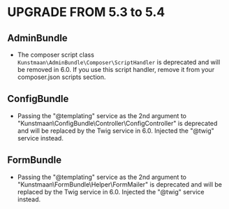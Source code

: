 UPGRADE FROM 5.3 to 5.4
=======================

AdminBundle
-----------

* The composer script class `Kunstmaan\AdminBundle\Composer\ScriptHandler` is deprecated and will be removed in 6.0. 
  If you use this script handler, remove it from your composer.json scripts section.  

ConfigBundle
------------

* Passing the "@templating" service as the 2nd argument to "Kunstmaan\ConfigBundle\Controller\ConfigController" is deprecated and will be replaced by the Twig service in 6.0. Injected the "@twig" service instead.

FormBundle
----------

* Passing the "@templating" service as the 2nd argument to "Kunstmaan\FormBundle\Helper\FormMailer" is deprecated and will be replaced by the Twig service in 6.0. Injected the "@twig" service instead.
